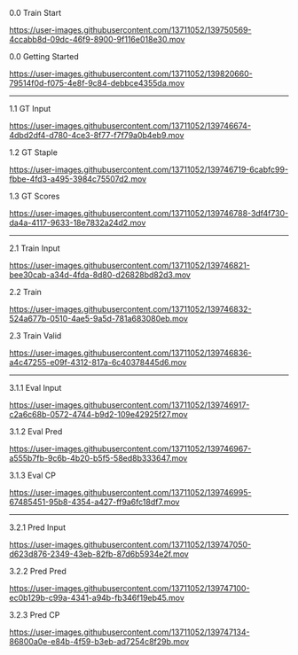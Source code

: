 0.0 Train Start

https://user-images.githubusercontent.com/13711052/139750569-4ccabb8d-09dc-46f9-8900-9f116e018e30.mov

0.0 Getting Started

https://user-images.githubusercontent.com/13711052/139820660-79514f0d-f075-4e8f-9c84-debbce4355da.mov


---

1.1 GT Input

https://user-images.githubusercontent.com/13711052/139746674-4dbd2df4-d780-4ce3-8f77-f7f79a0b4eb9.mov

1.2 GT Staple

https://user-images.githubusercontent.com/13711052/139746719-6cabfc99-fbbe-4fd3-a495-3984c75507d2.mov

1.3 GT Scores

https://user-images.githubusercontent.com/13711052/139746788-3df4f730-da4a-4117-9633-18e7832a24d2.mov

---

2.1 Train Input

https://user-images.githubusercontent.com/13711052/139746821-bee30cab-a34d-4fda-8d80-d26828bd82d3.mov

2.2 Train

https://user-images.githubusercontent.com/13711052/139746832-524a677b-0510-4ae5-9a5d-781a683080eb.mov

2.3 Train Valid

https://user-images.githubusercontent.com/13711052/139746836-a4c47255-e09f-4312-817a-6c40378445d6.mov

---

3.1.1 Eval Input

https://user-images.githubusercontent.com/13711052/139746917-c2a6c68b-0572-4744-b9d2-109e42925f27.mov

3.1.2 Eval Pred

https://user-images.githubusercontent.com/13711052/139746967-a555b7fb-9c6b-4b20-b5f5-58ed8b333647.mov

3.1.3 Eval CP

https://user-images.githubusercontent.com/13711052/139746995-67485451-95b8-4354-a427-ff9a6fc18df7.mov

---

3.2.1 Pred Input

https://user-images.githubusercontent.com/13711052/139747050-d623d876-2349-43eb-82fb-87d6b5934e2f.mov

3.2.2 Pred Pred

https://user-images.githubusercontent.com/13711052/139747100-ec0b129b-c99a-4341-a94b-fb346f19eb45.mov

3.2.3 Pred CP

https://user-images.githubusercontent.com/13711052/139747134-86800a0e-e84b-4f59-b3eb-ad7254c8f29b.mov
